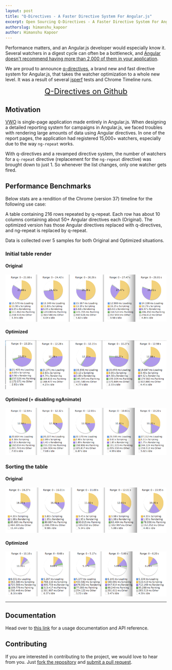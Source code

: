 ```yaml
---
layout: post
title: "Q-Directives - A Faster Directive System For Angular.js"
excerpt: Open Sourcing Q-Directives - A Faster Directive System For Angular.js
authorslug: himanshu_kapoor
author: Himanshu Kapoor
---
```


Performance matters, and an Angular.js developer would especially know it. Several watchers in a digest cycle can often be a bottleneck, and [Angular doesn't recommend having more than 2,000 of them in your application](http://stackoverflow.com/questions/9682092/databinding-in-angularjs).

We are proud to announce [q-directives](/q-directives/), a brand new and fast directive system for Angular.js, that takes the watcher optimization to a whole new level. It was a result of several [jsperf](http://jsperf.com) tests and Chrome Timeline runs.

<div style="text-align: center;">
	<a href="https://github.com/wingify/q-directives" style="padding: 20px 40px; font-size: 24px;" class="btn btn-primary">Q-Directives on Github</a>
</div>

## Motivation

[VWO](https://app.vwo.com) is single-page application made entirely in Angular.js. When designing a detailed reporting system for campaigns in Angular.js, we faced troubles with rendering large amounts of data using Angular directives. In one of the report pages, the application had registered 15,000+ watchers, especially due to the way `ng-repeat` works.

With q-directives and a revamped directive system, the number of watchers for a `q-repeat` directive (replacement for the `ng-repeat` directive) was brought down to just 1. So whenever the list changes, only one watcher gets fired.

## Performance Benchmarks

Below stats are a rendition of the Chrome (version 37) timeline for the following use case:

A table containing 216 rows repeated by q-repeat. Each row has about 10 columns containing about 50+ Angular directives each (Original). The optimized version has those Angular directives replaced with q-directives, and ng-repeat is replaced by q-repeat.

Data is collected over 5 samples for both Original and Optimized situations.

### Initial table render

#### Original

<a href="/images/2015/05/1.png" target="_blank">![graph](/images/2015/05/1.png)</a>

#### Optimized

<a href="/images/2015/05/2.png" target="_blank">![graph](/images/2015/05/2.png)</a>

#### Optimized (+ disabling ngAnimate)

<a href="/images/2015/05/3.png" target="_blank">![graph](/images/2015/05/3.png)</a>

### Sorting the table

#### Original

<a href="/images/2015/05/4.png" target="_blank">![graph](/images/2015/05/4.png)</a>

#### Optimized

<a href="/images/2015/05/5.png" target="_blank">![graph](/images/2015/05/5.png)</a>

<hr>

## Documentation

Head over to [this link](/q-directives/) for a usage documentation and API reference.

## Contributing

If you are interested in contributing to the project, we would love to hear from you. Just [fork the repository](https://github.com/wingify/q-directives/fork) and [submit a pull request](https://github.com/wingify/q-directives/pulls).
